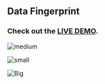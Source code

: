 ## Data Fingerprint

### Check out the  [LIVE DEMO](http://explore.drive.s3-website-us-east-1.amazonaws.com/).

![medium](https://s3.amazonaws.com/uploads.hipchat.com/24338/861935/PvVAYaPkUev2B9L/Screen%20Shot%202016-01-19%20at%203.55.42%20PM.png)

![small](https://s3.amazonaws.com/uploads.hipchat.com/24338/861935/rEu4HpIwHgFcvWY/Screen%20Shot%202016-01-19%20at%204.41.28%20PM.png)


![Big](https://s3.amazonaws.com/uploads.hipchat.com/24338/861935/XRIslO48dpBOws7/Screen%20Shot%202016-01-19%20at%206.01.21%20PM.png)
